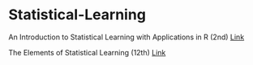 # Statistical-Learning

An Introduction to Statistical Learning with Applications in R (2nd)
[Link](https://hastie.su.domains/ISLR2/ISLRv2_website.pdf)
 
The Elements of Statistical Learning (12th)
[Link](https://hastie.su.domains/ElemStatLearn/printings/ESLII_print12_toc.pdf)